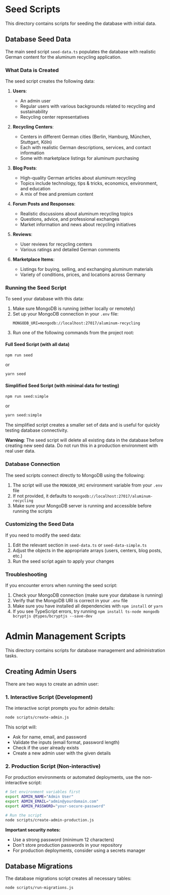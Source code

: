 # Seed Scripts

This directory contains scripts for seeding the database with initial data.

## Database Seed Data

The main seed script `seed-data.ts` populates the database with realistic German content for the aluminum recycling application.

### What Data is Created

The seed script creates the following data:

1. **Users**:
   - An admin user
   - Regular users with various backgrounds related to recycling and sustainability
   - Recycling center representatives

2. **Recycling Centers**:
   - Centers in different German cities (Berlin, Hamburg, München, Stuttgart, Köln)
   - Each with realistic German descriptions, services, and contact information
   - Some with marketplace listings for aluminum purchasing

3. **Blog Posts**:
   - High-quality German articles about aluminum recycling
   - Topics include technology, tips & tricks, economics, environment, and education
   - A mix of free and premium content

4. **Forum Posts and Responses**:
   - Realistic discussions about aluminum recycling topics
   - Questions, advice, and professional exchanges
   - Market information and news about recycling initiatives

5. **Reviews**:
   - User reviews for recycling centers
   - Various ratings and detailed German comments

6. **Marketplace Items**:
   - Listings for buying, selling, and exchanging aluminum materials
   - Variety of conditions, prices, and locations across Germany

### Running the Seed Script

To seed your database with this data:

1. Make sure MongoDB is running (either locally or remotely)
2. Set up your MongoDB connection in your `.env` file:
   ```
   MONGODB_URI=mongodb://localhost:27017/aluminum-recycling
   ```
3. Run one of the following commands from the project root:

#### Full Seed Script (with all data)
```bash
npm run seed
```

or

```bash
yarn seed
```

#### Simplified Seed Script (with minimal data for testing)
```bash
npm run seed:simple
```

or

```bash
yarn seed:simple
```

The simplified script creates a smaller set of data and is useful for quickly testing database connectivity.

**Warning**: The seed script will delete all existing data in the database before creating new seed data. Do not run this in a production environment with real user data.

### Database Connection

The seed scripts connect directly to MongoDB using the following:

1. The script will use the `MONGODB_URI` environment variable from your `.env` file
2. If not provided, it defaults to `mongodb://localhost:27017/aluminum-recycling`
3. Make sure your MongoDB server is running and accessible before running the scripts

### Customizing the Seed Data

If you need to modify the seed data:

1. Edit the relevant section in `seed-data.ts` or `seed-data-simple.ts`
2. Adjust the objects in the appropriate arrays (users, centers, blog posts, etc.)
3. Run the seed script again to apply your changes

### Troubleshooting

If you encounter errors when running the seed script:

1. Check your MongoDB connection (make sure your database is running)
2. Verify that the MongoDB URI is correct in your `.env` file
3. Make sure you have installed all dependencies with `npm install` or `yarn`
4. If you see TypeScript errors, try running `npm install ts-node mongodb bcryptjs @types/bcryptjs --save-dev`

# Admin Management Scripts

This directory contains scripts for database management and administration tasks.

## Creating Admin Users

There are two ways to create an admin user:

### 1. Interactive Script (Development)

The interactive script prompts you for admin details:

```bash
node scripts/create-admin.js
```

This script will:
- Ask for name, email, and password
- Validate the inputs (email format, password length)
- Check if the user already exists
- Create a new admin user with the given details

### 2. Production Script (Non-interactive)

For production environments or automated deployments, use the non-interactive script:

```bash
# Set environment variables first
export ADMIN_NAME="Admin User"
export ADMIN_EMAIL="admin@yourdomain.com"
export ADMIN_PASSWORD="your-secure-password"

# Run the script
node scripts/create-admin-production.js
```

**Important security notes:**
- Use a strong password (minimum 12 characters)
- Don't store production passwords in your repository
- For production deployments, consider using a secrets manager

## Database Migrations

The database migrations script creates all necessary tables:

```bash
node scripts/run-migrations.js
``` 